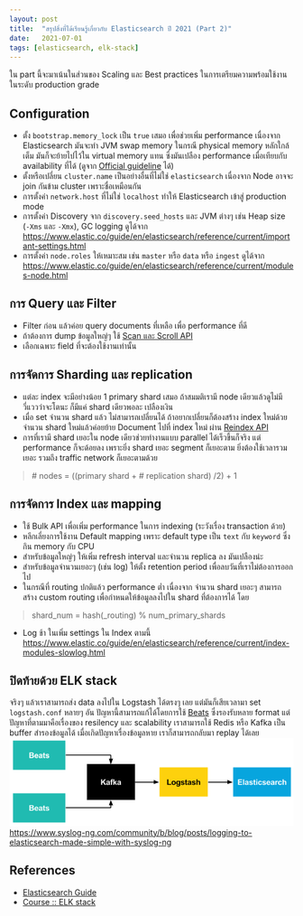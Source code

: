 ```yaml
---
layout: post
title:  "สรุปสิ่งที่ได้เรียนรู้เกี่ยวกับ Elasticsearch ปี 2021 (Part 2)"
date:   2021-07-01
tags: [elasticsearch, elk-stack]
---
```


ใน part นี้จะมาเน้นในส่วนของ Scaling และ Best practices ในการเตรียมความพร้อมใช้งานในระดับ production grade

## Configuration
- ตั้ง `bootstrap.memory_lock` เป็น `true` เสมอ เพื่อช่วยเพิ่ม performance เนื่องจาก Elasticsearch มันจะทำ JVM swap memory ในกรณี physical memory หลักใกล้เต็ม มันก็จะย้ายไปไว้ใน virtual memory แทน ซึ่งมันเปลือง performance เมื่อเทียบกับ availability ที่ได้ (ดูจาก [Official guideline](https://www.elastic.co/guide/en/elasticsearch/reference/master/setup-configuration-memory.html) ได้)
- ตั้งหรือเปลี่ยน `cluster.name` เป็นอย่างอื่นที่ไม่ใช่ `elasticsearch` เนื่องจาก Node อาจจะ join กันข้าม cluster เพราะชื่อเหมือนกัน
- การตั้งค่า `network.host` ที่ไม่ใช่ `localhost` ทำให้ Elasticsearch เข้าสู่ production mode
- การตั้งค่า Discovery จาก `discovery.seed_hosts` และ JVM ต่างๆ เช่น Heap size (`-Xms` และ `-Xmx`), GC logging ดูได้จาก <https://www.elastic.co/guide/en/elasticsearch/reference/current/important-settings.html>
- การตั้งค่า `node.roles` ให้เหมาะสม เช่น `master` หรือ `data` หรือ `ingest` ดูได้จาก <https://www.elastic.co/guide/en/elasticsearch/reference/current/modules-node.html>

## การ Query และ Filter
- Filter ก่อน แล้วค่อย query documents ที่เหลือ เพื่อ performance ที่ดี
- ถ้าต้องการ dump ข้อมูลใหญ่ๆ ใช้ [Scan และ Scroll API](https://www.elastic.co/guide/en/elasticsearch//reference/current/scroll-api.html)
- เลือกเฉพาะ field ที่จะต้องใช้งานเท่านั้น

## การจัดการ Sharding และ replication
- แต่ละ index จะมีอย่างน้อย 1 primary shard เสมอ ถ้าสมมติเรามี node เดียวแล้วดูไม่มีวี่แววว่าจะโตนะ ก็มีแค่ shard เดียวพอละ เปลืองเงิน
- เมื่อ set จำนวน shard แล้ว ไม่สามารถเปลี่ยนได้ ถ้าอยากเปลี่ยนก็ต้องสร้าง index ใหม่ด้วยจำนวน shard ใหม่แล้วค่อยย้าย Document ไปที่ index ใหม่ ผ่าน [Reindex API](https://www.elastic.co/guide/en/elasticsearch/reference/current/docs-reindex.html)
- การที่เรามี shard เยอะใน node เดียวช่วยทำงานแบบ parallel ได้เร็วขึ้นก็จริง แต่ performance ก็จะด้อยลง เพราะยิ่ง shard เยอะ segment ก็เยอะตาม ยิ่งต้องใช้เวลารวมเยอะ รวมถึง traffic network ก็เยอะตามด้วย

> \# nodes = ((primary shard + # replication shard) /2) + 1

## การจัดการ Index และ mapping
- ใช้ Bulk API เพื่อเพิ่ม performance ในการ indexing (ระวังเรื่อง transaction ด้วย)
- หลีกเลี่ยงการใช้งาน Default mapping เพราะ default type เป็น `text` กับ `keyword` ซึ่งกิน memory กับ CPU
- สำหรับข้อมูลใหญ่ๆ ให้เพิ่ม refresh interval และจำนวน replica ลง มันเปลืองน่ะ
- สำหรับข้อมูลจำนวนเยอะๆ (เช่น log) ให้ตั้ง retention period เพื่อลบวันที่เราไม่ต้องการออกไป
- ในกรณีที่ routing ปกติแล้ว performance ต่ำ เนื่องจาก จำนวน shard เยอะๆ สามารถสร้าง custom routing เพื่อกำหนดให้ข้อมูลลงไปใน shard ที่ต้องการได้ โดย 

> shard_num = hash(_routing) % num_primary_shards

<script src="https://gist.github.com/raksit31667/52e5316f8e2ec503440086499f60f5b5.js"></script>

- Log ช้า ในเพิ่ม settings ใน Index ตามนี้ <https://www.elastic.co/guide/en/elasticsearch/reference/current/index-modules-slowlog.html>
<script src="https://gist.github.com/raksit31667/56cd590f5eba871758a338960b1b1189.js"></script>

## ปิดท้ายด้วย ELK stack
จริงๆ แล้วเราสามารถส่ง data ลงไปใน Logstash ได้ตรงๆ เลย แต่มันก็เสียเวลามา set `logstash.conf` หลายๆ อัน ปัญหานี้สามารถแก้ได้โดยการใช้ [Beats](https://www.elastic.co/beats/) ซึ่งรองรับหลาย format แต่ปัญหาที่ตามมาคือเรื่องของ resilency และ scalability เราสามารถใช้ Redis หรือ Kafka เป็น buffer สำรองข้อมูลได้ เมื่อเกิดปัญหาเรื่องข้อมูลหาย เราก็สามารถกลับมา replay ได้เลย
![ELK Kafka Buffer](/assets/2021-07-02-elk-kafka-buffer.png)
<https://www.syslog-ng.com/community/b/blog/posts/logging-to-elasticsearch-made-simple-with-syslog-ng>

## References
- [Elasticsearch Guide](https://www.elastic.co/guide/en/elasticsearch/reference/current/index.html)
- [Course :: ELK stack](https://github.com/up1/course_elk)